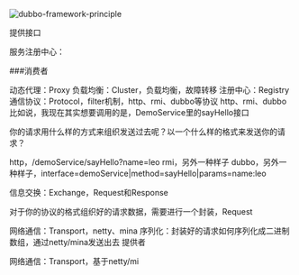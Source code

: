 ![dubbo-framework-principle](https://gitee.com/cdx_dayshow/picBed/raw/master/img/dubbo-framework-principle.png)

提供接口

服务注册中心：

\###消费者

动态代理：Proxy
负载均衡：Cluster，负载均衡，故障转移
注册中心：Registry
通信协议：Protocol，filter机制，http、rmi、dubbo等协议
http、rmi、dubbo
比如说，我现在其实想要调用的是，DemoService里的sayHello接口

你的请求用什么样的方式来组织发送过去呢？以一个什么样的格式来发送你的请求？

http，/demoService/sayHello?name=leo rmi，另外一种样子 dubbo，另外一种样子，interface=demoService|method=sayHello|params=name:leo

信息交换：Exchange，Request和Response

对于你的协议的格式组织好的请求数据，需要进行一个封装，Request

网络通信：Transport，netty、mina
序列化：封装好的请求如何序列化成二进制数组，通过netty/mina发送出去
提供者

网络通信：Transport，基于netty/mi
